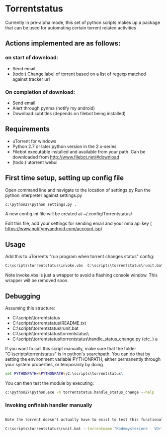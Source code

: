 # Torrentstatus

Currently in pre-alpha mode, this set of python scripts makes up a package that can be used for automating certain torrent related activities

## Actions implemented are as follows:
### on start of download:
- Send email
- (todo:) Change label of torrent based on a list of regexp matched against tracker url

### On completion of download:
- Send email
- Alert through pynma (notify my android)
- Download subtitles (depends on filebot being installed)

    
## Requirements
- uTorrent for windows
- Python 2.7 or later python version in the 2.x-series
- Filebot executable installed and available from your path.  Can be downloaded from http://www.filebot.net/#download
- (todo:) utorrent webui


## First time setup, setting up config file
Open command line and navigate to the location of settings.py
Run the python interpreter against settings.py

  ```bat
c:\python27\python settings.py .
  ```

A new config.ini file will be created at ~/.config/Torrentstatus/

Edit this file, add your settings for sending email and your nma api key ( https://www.notifymyandroid.com/account.jsp)


## Usage
Add this to uTorrents "run program when torrent changes status" config:
  ```bat
C:\scripts\torrentstatus\invoke.vbs  C:\scripts\torrentstatus\runit.bat --torrentname "%N" --torrentstatus %S  --laststatus %P --downloadpath "%D"  --torrenttype "%K" --filename "%F" --hash "%I"
  ```

Note invoke.vbs is just a wrapper to avoid a flashing console window. This wrapper will be removed soon.


## Debugging

Assuming this structure:
- C:\scripts\torrentstatus
- C:\scripts\torrentstatus\README.txt
- C:\scripts\torrentstatus\runit.bat
- C:\scripts\torrentstatus\torrentstatus\
- C:\scripts\torrentstatus\torrentstatus\handle_status_change.py
(etc..) a

If you want to call this script manually, make sure that the folder "C:\scripts\torrentstatus\" is in python's searchpath.
You can do that by setting the environment variable PYTHONPATH, either permanently through your system properties, or temporarily by doing
  ```bat
set PYTHONPATH=%PYTHONPATH%;C:\scripts\torrentstatus\
  ```

You can then test the module by executing:
  ```bat
c:\python27\python.exe -m torrentstatus.handle_status_change --help
  ```


### Invoking onfinish handler manually
  ```bat

Note the torrent doesn't actually have to exist to test this functionality;

C:\scripts\torrentstatus\runit.bat --torrentname "Kodemysteriene - VG+" --torrentstatus 5  --laststatus 6 --downloadpath "h:\Other\Kodemysteriene - VG+"  --torrenttype "multi" --filename "Kodemysteriene - VG+.pdf" --hash "D700D1F9BC72DCAE1FB2B1E54F39BA3D27C4440B"
  ```


